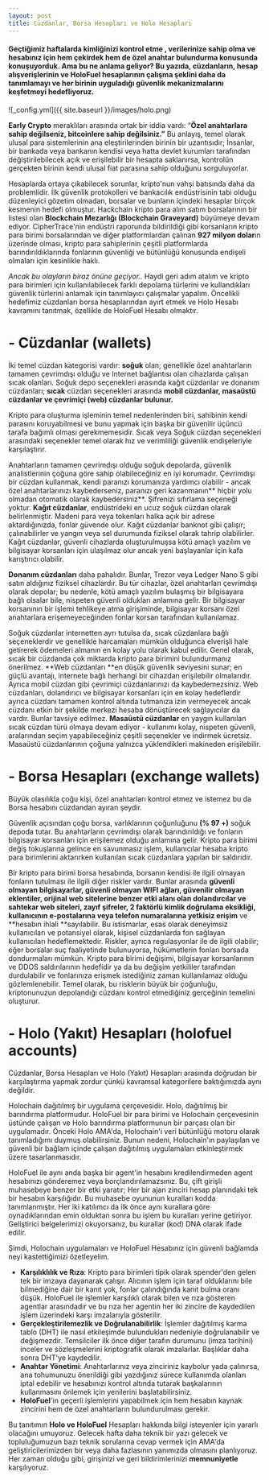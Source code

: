```yaml
---
layout: post
title: Cüzdanlar, Borsa Hesapları ve Holo Hesapları
---
```


#### Geçtiğimiz haftalarda kimliğinizi kontrol etme , verilerinize sahip olma ve hesabınız için hem çekirdek hem de özel anahtar bulundurma konusunda konuşuyorduk. Ama bu ne anlama geliyor? Bu yazıda, cüzdanların, hesap alışverişlerinin ve HoloFuel hesaplarının çalışma şeklini daha da tanımlamayı ve her birinin uyguladığı güvenlik mekanizmalarını keşfetmeyi hedefliyoruz.


![_config.yml]({{ site.baseurl }}/images/holo.png)

**Early Crypto** meraklıları arasında ortak bir iddia vardı: “**Özel anahtarlara sahip değilseniz, bitcoinlere sahip değilsiniz.”** Bu anlayış, temel olarak ulusal para sistemlerinin ana eleştirilerinden birinin bir uzantısıdır; İnsanlar, bir bankada veya bankanın kendisi veya hatta devlet kurumları tarafından değiştirilebilecek açık ve erişilebilir bir hesapta saklanırsa, kontrolün gerçekten birinin kendi ulusal fiat parasına sahip olduğunu sorguluyorlar.

Hesaplarda ortaya çıkabilecek sorunlar, kripto'nun vahşi batısında daha da problemlidir. İlk güvenlik protokolleri ve bankacılık endüstrisinin tabi olduğu düzenleyici gözetim olmadan, borsalar ve bunların içindeki hesaplar birçok kesmenin hedefi olmuştur. Hackchain kripto para alım satım borsalarının bir listesi olan **Blockchain Mezarlığı (Blockchain Graveyard)** büyümeye devam ediyor. CipherTrace'nin endüstri raporunda bildirildiği gibi korsanların kripto para birimi borsalarından ve diğer platformlardan çalınan **927 milyon dolar**ın üzerinde olması, kripto para sahiplerinin çeşitli platformlarda barındırıldıklarında fonlarının güvenliği ve bütünlüğü konusunda endişeli olmaları için kesinlikle haklı.

*Ancak bu olayların biraz önüne geçiyor..* Haydi geri adım atalım ve kripto para birimleri için kullanılabilecek farklı depolama türlerini ve kullandıkları güvenlik türlerini anlamak için tanımlayıcı çalışmalar yapalım. Öncelikli hedefimiz cüzdanları borsa hesaplarından ayırt etmek ve Holo Hesabı kavramını tanıtmak, özellikle de HoloFuel Hesabı olmaktır.

# - Cüzdanlar (wallets)

İki temel cüzdan kategorisi vardır: **soğuk** olan; genellikle özel anahtarların tamamen çevrimdışı olduğu ve Internet bağlantısı olan cihazlarda çalışan sıcak olanları. Soğuk depo seçenekleri arasında kağıt cüzdanlar ve donanım cüzdanları; **sıcak** cüzdan seçenekleri arasında **mobil cüzdanlar, masaüstü cüzdanlar ve çevrimiçi (web) cüzdanlar bulunur.**

Kripto para oluşturma işleminin temel nedenlerinden biri, sahibinin kendi parasını koruyabilmesi ve bunu yapmak için başka bir güvenilir üçüncü tarafa bağımlı olması gerekmemesidir. Sıcak veya Soğuk cüzdan seçenekleri arasındaki seçenekler temel olarak hız ve verimliliği güvenlik endişeleriyle karşılaştırır.

Anahtarların tamamen çevrimdışı olduğu soğuk depolarda, güvenlik analistlerinin çoğuna göre sahip olabileceğiniz en iyi korumadır. Çevrimdışı bir cüzdan kullanmak, kendi paranızı korumanıza yardımcı olabilir - ancak özel anahtarlarınızı kaybederseniz, paranızı geri kazanmanın** hiçbir yolu olmadan otomatik olarak kaybedersiniz**. Şifrenizi sıfırlama seçeneği yoktur. **Kağıt cüzdanlar**, endüstrideki en ucuz soğuk cüzdan olarak belirlenmiştir. Madeni para veya tokenları halka açık bir adrese aktardığınızda, fonlar güvende olur. Kağıt cüzdanlar banknot gibi çalışır; çalınabilirler ve yangın veya sel durumunda fiziksel olarak tahrip olabilirler. Kağıt cüzdanlar, güvenli cihazlarda oluşturulmuşsa kötü amaçlı yazılım ve bilgisayar korsanları için ulaşılmaz olur ancak yeni başlayanlar için kafa karıştırıcı olabilir.

**Donanım cüzdanları** daha pahalıdır. Bunlar, Trezor veya Ledger Nano S gibi satın aldığınız fiziksel cihazlardır. Bu tür cihazlar, özel anahtarları çevrimdışı olarak depolar; bu nedenle, kötü amaçlı yazılım bulaşmış bir bilgisayara bağlı olsalar bile, nispeten güvenli oldukları anlamına gelir. Bir bilgisayar korsanının bir işlemi tehlikeye atma girişiminde, bilgisayar korsanı özel anahtarlara erişemeyeceğinden fonlar korsan tarafından kullanılamaz.

Soğuk cüzdanlar internetten ayrı tutulsa da, sıcak cüzdanlara bağlı seçeneklerdir ve genellikle harcamaları mümkün olduğunca elverişli hale getirerek ödemeleri almanın en kolay yolu olarak kabul edilir. Genel olarak, sıcak bir cüzdanda çok miktarda kripto para birimini bulundurmanız önerilmez. **Web cüzdanları **en düşük güvenlik seviyesini sunar; en güçlü avantajı, internete bağlı herhangi bir cihazdan erişilebilir olmalarıdır. Ayrıca mobil cüzdan gibi çevrimiçi cüzdanlarınızı da kaybedemezsiniz. Web cüzdanları, dolandırıcı ve bilgisayar korsanları için en kolay hedeflerdir ayrıca cüzdanı tamamen kontrol altında tutmanıza izin vermeyecek ancak cüzdanı etkin bir şekilde merkezi hesaba dönüştürecek sağlayıcılar da vardır. Bunlar tavsiye edilmez. **Masaüstü cüzdanlar** en yaygın kullanılan sıcak cüzdan türü olmaya devam ediyor - kullanımı kolay, nispeten güvenli, aralarından seçim yapabileceğiniz çeşitli seçenekler ve indirmek ücretsiz. Masaüstü cüzdanlarının çoğuna yalnızca yüklendikleri makineden erişilebilir.

# - Borsa Hesapları (exchange wallets)

Büyük olasılıkla çoğu kişi, özel anahtarları kontrol etmez ve istemez bu da Borsa hesabını cüzdandan ayıran şeydir.

Güvenlik açısından çoğu borsa, varlıklarının çoğunluğunu **(% 97 +)** soğuk depoda tutar. Bu anahtarların çevrimdışı olarak barındırıldığı ve fonların bilgisayar korsanları için erişilemez olduğu anlamına gelir.
Kripto para birimi değiş tokuşlarına gelince en savunmasız işlem, kullanıcılar hesaba kripto para birimlerini aktarırken kullanılan sıcak cüzdanlara yapılan bir saldırıdır.

Bir kripto para birimi borsa hesabında, borsanın kendisi ile ilgili olmayan fonların tutulması ile ilgili diğer riskler vardır. Bunlar arasında **güvenli olmayan bilgisayarlar, güvenli olmayan WIFI ağları, güvenilir olmayan eklentiler, orijinal web sitelerine benzer etki alanı olan dolandırcılar ve sahtekar web siteleri, zayıf şifreler, 2 faktörlü kimlik doğrulama eksikliği, kullanıcının e-postalarına veya telefon numaralarına yetkisiz erişim** ve **hesabın ihlali **sayılabilir. Bu istismarlar, esas olarak deneyimsiz kullanıcıları ve potansiyel olarak, kişisel cüzdanlarda fon sağlayan kullanıcıları hedeflemektedir. Riskler, ayrıca regulasyonlar ile de ilgili olabilir; eğer borsalar suç faaliyetinde bulunuyorsa, hükümetlerin fonları borsada dondurmaları mümkün. Kripto para birimi değişimi, bilgisayar korsanlarının ve DDOS saldırılarının hedefidir ya da bu değişim yetkililer tarafından durdulabilir ve fonlarınıza erişmek istediğiniz zaman kullanılamaz olduğu gözlemlenebilir. Temel olarak, bu risklerin büyük bir çoğunluğu, kriptonunuzun depolandığı cüzdanı kontrol etmediğiniz gerçeğinin temelini oluşturur.

# - Holo (Yakıt) Hesapları (holofuel accounts)

Cüzdanlar, Borsa Hesapları ve Holo (Yakıt) Hesapları arasında doğrudan bir karşılaştırma yapmak zordur çünkü kavramsal kategorilere baktığımızda aynı değildir.

Holochain dağıtılmış bir uygulama çerçevesidir. Holo, dağıtılmış bir barındırma platformudur. HoloFuel bir para birimi ve Holochain çerçevesinin üstünde çalışan ve Holo barındırma platformunun bir parçası olan bir uygulamadır. Önceki Holo AMA'da, Holochain'i veri bütünlüğü motoru olarak tanımladığımı duymuş olabilirsiniz. Bunun nedeni, Holochain'ın paylaşılan ve güvenli bir bağlam içinde çalışan dağıtılmış uygulamaları etkinleştirmek üzere tasarlanmasıdır.

HoloFuel ile aynı anda başka bir agent'in hesabını kredilendirmeden agent hesabınızı gönderemez veya borçlandırılamazsınız. Bu, çift girişli muhasebeye benzer bir etki yaratır; Her bir ajan zinciri hesap planındaki tek bir hesabın karşılığıdır. Bu muhasebe oyununun kuralları kodda tanımlanmıştır. Her iki katılımcı da ilk önce aynı kurallara göre oynadıklarından emin olduktan sonra bu işlem bu kuralları yerine getiriyor. Geliştirici belgelerimizi okuyorsanız, bu kurallar (kod) DNA olarak ifade edilir.

Şimdi, Holochain uygulamaları ve HoloFuel Hesabınız için güvenli bağlamda neyi kastettiğimizi özetleyelim.

-  **Karşılıklılık ve Rıza**: Kripto para birimleri tipik olarak spender'den gelen tek bir imzaya dayanarak çalışır. Alıcının işlem için taraf olduklarını bile bilmediğine dair bir kanıt yok, fonlar çalındığında kanıt bulma oranı düşük. HoloFuel ile işlemler karşılıklı olarak bilen ve rıza gösteren agentlar arasındadır ve bu rıza her agentin her iki zincire de kaydedilen işlem üzerindeki karşı imzalarıyla gösterilir.
- **Gerçekleştirilemezlik ve Doğrulanabilirlik**: İşlemler dağıtılmış karma tablo (DHT) ile nasıl etkileşimde bulundukları nedeniyle doğrulanabilir ve değişmezdir. Temsilciler ilk önce diğer tarafın durumunu (imza tarihini) inceler ve sözleşmelerini kriptografik olarak imzalarlar. Başlıklar daha sonra DHT'ye kaydedilir.
- **Anahtar Yönetimi**: Anahtarlarınız veya zinciriniz kaybolur yada çalınırsa, ana tohumunuzu önerildiği gibi yazdığınız sürece kullanımda olanları iptal edebilir ve hesabınızı kontrol altında tutarak başkalarının kullanmasını önlemek için yenilerini başlatabilirsiniz.
- **HoloFuel**'in geçerli işlemlerini yapabilmek için hem hesabın kaynak zincirini hem de özel anahtarların bulundurulması gerekir.

Bu tanıtımın **Holo ve HoloFuel** Hesapları hakkında bilgi isteyenler için yararlı olacağını umuyoruz. Gelecek hafta daha teknik bir yazı gelecek ve topluluğumuzun bazı teknik sorularına cevap vermek için AMA'da geliştiricilerimizden bir veya daha fazlasının yanımızda olmasını planlıyoruz. Her zaman olduğu gibi, girişinizi ve geri bildirimlerinizi **memnuniyetle** karşılıyoruz.
